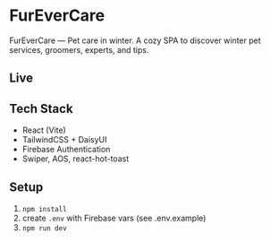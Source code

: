 # FurEverCare

FurEverCare — Pet care in winter. A cozy SPA to discover winter pet services, groomers, experts, and tips.

## Live


## Tech Stack
- React (Vite)
- TailwindCSS + DaisyUI
- Firebase Authentication
- Swiper, AOS, react-hot-toast

## Setup
1. `npm install`
2. create `.env` with Firebase vars (see .env.example)
3. `npm run dev`
